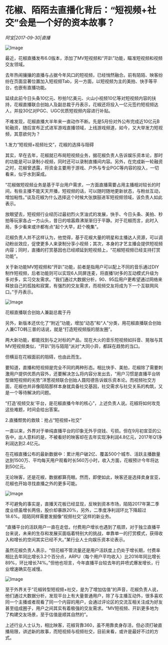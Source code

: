 # 花椒、陌陌去直播化背后：“短视频+社交”会是一个好的资本故事？

*阿宝|2017-09-30|直播*

![Image](http://p1.pstatp.com/large/3ecf00032b19ba94a907)

最近，花椒直播发布6.0版本，添加了MV短视频和“开趴”功能，瞄准短视频和视频交友领域。

去年热闹攘攘的直播与占据今年风口的短视频，已经悄然融合。前有陌陌、映客纷纷在页面显著位置加入短视频Tab，另一方面，以短视频为主的美拍、快手等平台，也嵌有直播功能。

延续此前今日头条10亿元、秒拍1亿美元、火山小视频10亿等对短视频内容的扶持，花椒直播联合创始人及副总裁于丹表示，花椒还将投入一亿元签约短视频达人，并投30亿对PGC、UGC优质短视频内容进行补贴。

不难发现，花椒直播大半年来一直动作不断。先是5月份对外公布完成近10亿元B轮融资，随后宣布正式进军游戏直播领域，上线游戏频道，如今，又大举发力短视频，其意欲何为？

1.发力“短视频+视频社交”，花椒的选择与阻碍

其实，早在去年，花椒就已布局短视频业务，据花椒负责人告诉娱乐资本论，那时的功能是可以录制小视频，同时还可以录制直播间内容。另外，在完成新一轮融资之时，花椒曾透露，将资金主要用于游戏、户外与专业PGC等内容的投入，一切看来，似乎水到渠成。

“花椒做短视频业务是基于平台用户需求，一方面直播需要占用主播相对较长的时间，有些主播不能天天开播，短视频的话，可以随时随地更新状态，与粉丝互动，增加粘性。”谈及花椒为什么选择这个时候大张旗鼓进军短视频领域，该负责人如此表示。

放眼望去，短视频行业经历过最初烈火烹油式的发展，快手、今日头条、美拍、秒拍等玩家各占一方山头，昔日的喧嚣鼎沸渐渐归于平静。对于花椒而言，此时入局，多少看来或许都有点“起个大早，赶个晚集”。

花椒负责人并不这样认为，他觉得，基于花椒大量的明星和主播达人资源，可以调动粉丝效应，促使更多人来录制分享小视频；其次，本身的才艺主播会提供短视频内容；同时，直播的打赏基因也已经顺延到短视频上，“花椒短视频已经支持打赏功能”。

关于新功能MV短视频和“开趴”功能，前者是指用户可以配上不同的音乐通过DIY制作短视频，后者功能则可以实现6人同屏连麦，将直播1对多的互动模式升级为多对多，实习交友需求。“我们通过大数据分析，90、95后用户更希望通过网络来释放自己的孤独和寂寞，有强烈的交友需求，而视频交友将成为下一个互联网风口。”于丹表示。

![Image](http://p9.pstatp.com/large/3ecf000325ffeb7f920f)

花椒直播联合创始人兼副总裁于丹

另外，新版本还优化了“附近”功能，增加“动态”和“人”分类，用花椒直播联合创始人兼CTO韩三普的话说，就是“打造短视频版的朋友圈”。

两大新功能，都能找到与之对标的产品，现在大火的音乐短视频如抖音、晃咖与其MV短视频类似，“开趴”则与陌陌“派对”大同小异，都踩在趋势的当口。

但横亘在花椒面前的阻碍，也由此而生。

要知道，直播和短视频是完全不同的两种形态。相比快手、美拍，花椒除了需要刺激用户提供优质内容外，还要解决怎么将内容分发出去，“用户习惯是直播平台转型做短视频的劣势”洋葱视频联合创始人聂阳德告诉娱乐资本论。而视频社交方面，花椒也并非像陌陌那样本身就具备社交基因，社交需求与社交关系的构筑，又是一个等待解决的问题。

“打造’视频交友’平台，是花椒直播今年的核心”，上述负责人说。花椒将如何攻克这些难题，时间会给出答案。

2.直播颓势的救赎：抢占“短视频+社交”

一直以来，外界对于单纯直播平台的印象无外乎烧钱、亏损。但在9月初宣亚的公告中，出人意料的是，不被看好的映客却在去年实现净利润4.8亿元，2017年Q1净利润达到2.4亿元。

在花椒直播公布的最新数据中：累计用户破2亿、覆盖500个城市、活跃主播数量达到1500万、平均每天用户观看时长560万小时，收入方面，花椒预计今年将达到50亿元。

无论映客，还是花椒，数据都算亮眼。然而，即使如此，映客还是选择卖身宣亚，花椒也开始寻找直播之外的更多可能。

![Image](http://p1.pstatp.com/large/3f240003005daa9815e8)

不可避免的事实是，直播天花板已经显现，反映到资本市场，陌陌2017年第二季度业绩虽增长两倍，股价却暴跌20%，另外，二季度净利润环比下降超过18.6%。陌陌同样需要发掘像“视频社交”这样的新业务。

“直播平台的活跃用户一直在走低，付费用户增长也遇到了瓶颈，对于独立直播平台来说，未来的生存和发展买面临着特别大的挑战，单靠单一的打赏模式，获得收入和增长的空间其实已经不大。”某行业人士向娱乐资本论表示。

虽然花椒负责人表示，“但花椒不管流量还是用户活跃度上仍处于增长期，付费率相比去年同比增长3.2个百分点，ARPU（每个用户平均收入）比2016年同比增长89%，环比增长74%。”但他也坦言，今年直播平台较去年的井喷式爆发增长，行业增速确实在减慢。

![Image](http://p3.pstatp.com/large/3f2500019d9c99c78fb9)

至于外界关于“花椒转型短视频+社交，是为了增加估值”的声音，花椒负责人说，他们通过大数据分析，发现平台上有大量普通用户，除了与主播互动外，很多喜欢同一个主播或者观看了同一个内容的用户，会通过评论区的交流互相关注成为好友甚至组成圈子，用户之间其实有着极强的交友需求。“MV短视频、开趴更多地为了构建交友场景，至于估值是顺其自然的”。

上述行业人士认为，相比映客，花椒背靠360，虽不用靠卖身存活，但必须打破直播局限，讲述新的故事，而短视频与视频社交，目前来看，或许是最好不过的方式。

